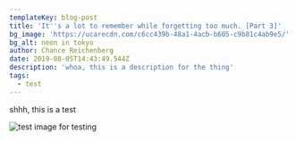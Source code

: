```yaml
---
templateKey: blog-post
title: 'It''s a lot to remember while forgetting too much. [Part 3]'
bg_image: 'https://ucarecdn.com/c6cc439b-48a1-4acb-b605-c9b81c4ab9e5/'
bg_alt: neon in tokyo
author: Chance Reichenberg
date: 2019-08-05T14:43:49.544Z
description: 'whoa, this is a description for the thing'
tags:
  - test
---
```



shhh, this is a test

<div class="article-image">

![test image for testing](https://ucarecdn.com/ecfd2a88-50d5-477a-b888-fd37e3f61f04/ "test image for testing")

</div>
